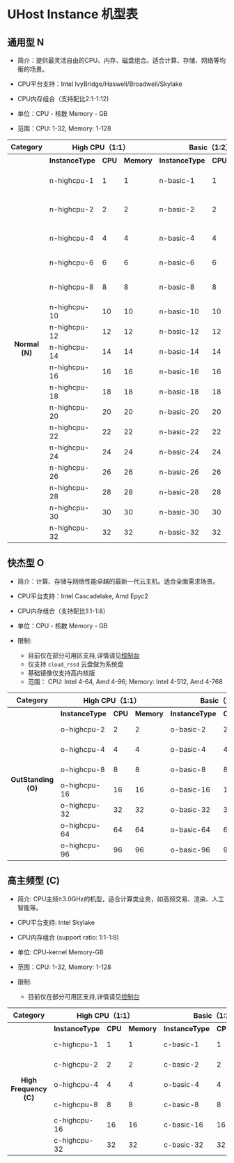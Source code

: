 
# UHost Instance 机型表

## 通用型 N

- 简介：提供最灵活自由的CPU、内存、磁盘组合。适合计算、存储、网络等均衡的场景。

- CPU平台支持：Intel IvyBridge/Haswell/Broadwell/Skylake

- CPU内存组合（支持配比2:1-1:12)

- 单位：CPU - 核数 Memory - GB

- 范围：CPU: 1-32, Memory: 1-128

<table><tr><th colspan="1">Category</th><th colspan="3">High CPU（1:1）</th><th colspan="3"> Basic（1:2）</th><th colspan="3"> Standard（1:4）</th><th colspan="3"> High Memory（1:8）</th><th colspan="3"> Customized（2:1-1:12）</th></tr><tr><th rowspan="18">Normal (N) </th><th>InstanceType</th><th>CPU</th><th>Memory</th><th>InstanceType</th><th>CPU</th><th>Memory</th><th>InstanceType</th><th>CPU</th><th>Memory</th><th>InstanceType</th><th>CPU</th><th>Memory</th><th>InstanceType</th><th>CPU</th><th>Memory</th></tr><tr><td>n-highcpu-1</td><td>1</td><td>1</td><td>n-basic-1</td><td>1</td><td>2</td><td>n-standard-1</td><td>1</td><td>4</td> <td>n-highmem-1</td><td>1</td><td>8</td><td>n-customized-2-1</td><td>2</td><td>1</td></tr><tr><td>n-highcpu-2</td><td>2</td><td>2</td><td>n-basic-2</td><td>2</td><td>4</td><td>n-standard-2</td><td>2</td><td>8</td> <td>n-highmem-2</td><td>2</td><td>16</td><td>n-customized-2-14</td><td>2</td><td>14</td> </tr><tr><td>n-highcpu-4</td><td>4</td><td>4</td><td>n-basic-4</td><td>4</td><td>8</td><td>n-standard-4</td><td>4</td><td>16</td> <td>n-highmem-4</td><td>4</td><td>32</td> <td>n-customized-4-18</td><td>4</td><td>18</td></tr><tr><td>n-highcpu-6</td><td>6</td><td>6</td><td>n-basic-6</td><td>6</td><td>12</td><td>n-standard-6</td><td>6</td><td>24</td> <td>n-highmem-6</td><td>6</td><td>48</td><td>...</td><td>...</td><td>...</td></tr> <tr><td>n-highcpu-8</td><td>8</td><td>8</td><td>n-basic-8</td><td>8</td><td>16</td><td>n-standard-8</td><td>8</td><td>32</td> <td>n-highmem-8</td><td>8</td><td>64</td><td>n-customized-4-48</td><td>4</td><td>48</td> </tr> <tr><td>n-highcpu-10</td><td>10</td><td>10</td><td>n-basic-10</td><td>10</td><td>20</td><td>n-standard-10</td><td>10</td><td>40</td> <td>n-highmem-10</td><td>10</td><td>80</td><td>...</td><td>...</td><td>...</td> </tr> <tr><td>n-highcpu-12</td><td>12</td><td>12</td><td>n-basic-12</td><td>12</td><td>24</td><td>n-standard-12</td><td>12</td><td>48</td> <td>n-highmem-12</td><td>12</td><td>96</td> </tr> <tr><td>n-highcpu-14</td><td>14</td><td>14</td><td>n-basic-14</td><td>14</td><td>28</td><td>n-standard-14</td><td>14</td><td>56</td> <td>n-highmem-14</td><td>14</td><td>112</td> </tr> <tr><td>n-highcpu-16</td><td>16</td><td>16</td><td>n-basic-16</td><td>16</td><td>32</td><td>n-standard-16</td><td>16</td><td>64</td> <td>n-highmem-16</td><td>16</td><td>128</td> </tr> <tr><td>n-highcpu-18</td><td>18</td><td>18</td><td>n-basic-18</td><td>18</td><td>36</td><td>n-standard-18</td><td>18</td><td>72</td></tr> <tr><td>n-highcpu-20</td><td>20</td><td>20</td><td>n-basic-20</td><td>20</td><td>40</td><td>n-standard-20</td><td>20</td><td>80</td></tr> <tr><td>n-highcpu-22</td><td>22</td><td>22</td><td>n-basic-22</td><td>22</td><td>44</td><td>n-standard-22</td><td>22</td><td>88</td></tr> <tr><td>n-highcpu-24</td><td>24</td><td>24</td><td>n-basic-24</td><td>24</td><td>48</td><td>n-standard-24</td><td>24</td><td>96</td></tr> <tr><td>n-highcpu-26</td><td>26</td><td>26</td><td>n-basic-26</td><td>26</td><td>52</td><td>n-standard-26</td><td>26</td><td>104</td></tr> <tr><td>n-highcpu-28</td><td>28</td><td>28</td><td>n-basic-28</td><td>28</td><td>56</td><td>n-standard-28</td><td>28</td><td>112</td></tr> <tr><td>n-highcpu-30</td><td>30</td><td>30</td><td>n-basic-30</td><td>30</td><td>60</td><td>n-standard-30</td><td>30</td><td>120</td></tr> <tr><td>n-highcpu-32</td><td>32</td><td>32</td><td>n-basic-32</td><td>32</td><td>64</td><td>n-standard-32</td><td>32</td><td>128</td></tr> </table>

## 快杰型 O

- 简介：计算、存储与网络性能卓越的最新一代云主机。适合全面需求场景。

- CPU平台支持：Intel Cascadelake, Amd Epyc2

- CPU内存组合（支持配比1:1-1:8）

- 单位：CPU - 核数 Memory - GB

- 限制:
    - 目前仅在部分可用区支持,详情请见[控制台](https://console.ucloud.cn/uhost/uhost/create)
    - 仅支持 `cloud_rssd` 云盘做为系统盘
    - 基础镜像仅支持高内核版
    - 范围： CPU: Intel 4-64, Amd 4-96;  Memory: Intel 4-512, Amd 4-768

<table><tr><th colspan="1">Category</th><th colspan="3">High CPU（1:1）</th><th colspan="3">Basic（1:2）</th><th colspan="3">Standard（1:4）</th><th colspan="3">High Memory（1:8）</th></tr><tr><th rowspan="8">OutStanding (O)</th><th>InstanceType</th><th>CPU</th><th>Memory</th><th>InstanceType</th><th>CPU</th><th>Memory</th><th>InstanceType</th><th>CPU</th><th>Memory</th><th>InstanceType</th><th>CPU</th><th>Memory</th></tr><tr><td>o-highcpu-2</td><td>2</td><td>2</td><td>o-basic-2</td><td>2</td><td>4</td><td>o-standard-2</td><td>2</td><td>8</td><td>o-highmem-2</td><td>2</td><td>16</td></tr><tr><td>o-highcpu-4</td><td>4</td><td>4</td><td>o-basic-4</td><td>4</td><td>8</td><td>o-standard-4</td><td>4</td><td>16</td><td>o-highmem-4</td><td>4</td><td>32</td></tr><tr><td>o-highcpu-8</td><td>8</td><td>8</td><td>o-basic-8</td><td>8</td><td>16</td><td>o-standard-8</td><td>8</td><td>32</td><td>o-highmem-8</td><td>8</td><td>64</td></tr><tr><td>o-highcpu-16</td><td>16</td><td>16</td><td>o-basic-16</td><td>16</td><td>32</td><td>o-standard-16</td><td>16</td><td>64</td><td>o-highmem-16</td><td>16</td><td>128</td></tr><tr><td>o-highcpu-32</td><td>32</td><td>32</td><td>o-basic-32</td><td>32</td><td>64</td><td>o-standard-32</td><td>32</td><td>128</td><td>o-highmem-32</td><td>32</td><td>256</td></tr><tr><td>o-highcpu-64</td><td>64</td><td>64</td><td>o-basic-64</td><td>64</td><td>128</td><td>o-standard-64</td><td>64</td><td>256</td><td>o-highmem-64</td><td>64</td><td>512</td></tr><tr><td>o-highcpu-96</td><td>96</td><td>96</td><td>o-basic-96</td><td>96</td><td>192</td><td>o-standard-96</td><td>96</td><td>384</td><td>o-highmem-96</td><td>96</td><td>768</td></tr></table>

## 高主频型 (C)

- 简介: CPU主频≥3.0GHz的机型，适合计算类业务，如高频交易、渲染、人工智能等。

- CPU平台支持: Intel Skylake

- CPU内存组合 (support ratio: 1:1-1:8)

- 单位: CPU-kernel Memory-GB

- 范围：CPU: 1-32, Memory: 1-128

- 限制:
    - 目前仅在部分可用区支持,详情请见[控制台](https://console.ucloud.cn/uhost/uhost/create)

<table><tr><th colspan="1">Category</th><th colspan="3">High CPU（1:1）</th><th colspan="3">Basic（1:2）</th><th colspan="3">Standard（1:4）</th><th colspan="3">High Memory（1:8）</th></tr><tr><th rowspan="8">High Frequency (C)</th><th>InstanceType</th><th>CPU</th><th>Memory</th><th>InstanceType</th><th>CPU</th><th>Memory</th><th>InstanceType</th><th>CPU</th><th>Memory</th><th>InstanceType</th><th>CPU</th><th>Memory</th></tr><tr><td>c-highcpu-1</td><td>1</td><td>1</td><td>c-basic-1</td><td>1</td><td>2</td><td>c-standard-1</td><td>1</td><td>4</td><td>c-highmem-1</td><td>1</td><td>8</td><tr><td>c-highcpu-2</td><td>2</td><td>2</td><td>c-basic-2</td><td>2</td><td>4</td><td>c-standard-2</td><td>2</td><td>8</td><td>c-highmem-2</td><td>2</td><td>16</td><tr><tr><td>o-highcpu-4</td><td>4</td><td>4</td><td>o-basic-4</td><td>4</td><td>8</td><td>o-standard-4</td><td>4</td><td>16</td><td>o-highmem-4</td><td>4</td><td>32</td></tr><tr><td>c-highcpu-8</td><td>8</td><td>8</td><td>c-basic-8</td><td>8</td><td>16</td><td>c-standard-8</td><td>8</td><td>32</td><td>c-highmem-8</td><td>8</td><td>64</td><tr><td>c-highcpu-16</td><td>16</td><td>16</td><td>c-basic-16</td><td>16</td><td>32</td><td>c-standard-16</td><td>16</td><td>64</td><td>c-highmem-16</td><td>16</td><td>128</td></tr><tr><td>c-highcpu-32</td><td>32</td><td>32</td><td>c-basic-32</td><td>32</td><td>64</td><td>c-standard-32</td><td>32</td><td>128</td></tr></table>
